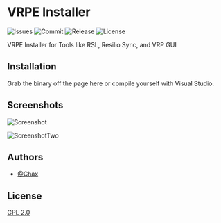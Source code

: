 # VRPE Installer

![Issues](https://img.shields.io/github/issues/Chax1/VRPE-Installer)
![Commit](https://img.shields.io/github/last-commit/Chax1/VRPE-Installer)
![Release](https://img.shields.io/github/v/release/Chax1/VRPE-Installer)
![License](https://img.shields.io/github/license/Chax1/VRPE-Installer)

VRPE Installer for Tools like RSL, Resilio Sync, and VRP GUI




## Installation

Grab the binary off the page here or compile yourself with Visual Studio.

    
## Screenshots
![Screenshot](https://user-images.githubusercontent.com/69131569/206459291-e84ccb78-0d5a-474b-9d19-e5f6977a5980.png)

![ScreenshotTwo](https://user-images.githubusercontent.com/69131569/206459403-16145199-fb83-4677-8a2b-b5a0b7135fa6.png)

## Authors

- [@Chax](https://github.com/Chax1)


## License

[GPL 2.0](https://www.gnu.org/licenses/old-licenses/gpl-2.0.en.html)
